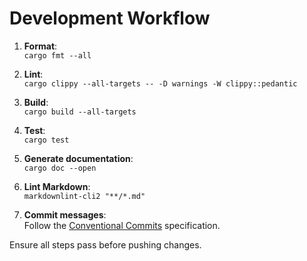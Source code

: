 # Development Workflow

1. **Format**:  
   `cargo fmt --all`

2. **Lint**:  
   `cargo clippy --all-targets -- -D warnings -W clippy::pedantic`

3. **Build**:  
   `cargo build --all-targets`

4. **Test**:  
   `cargo test`

5. **Generate documentation**:  
   `cargo doc --open`

6. **Lint Markdown**:  
   `markdownlint-cli2 "**/*.md"`

7. **Commit messages**:  
   Follow the [Conventional Commits](https://www.conventionalcommits.org/en/v1.0.0/) specification.

Ensure all steps pass before pushing changes.
